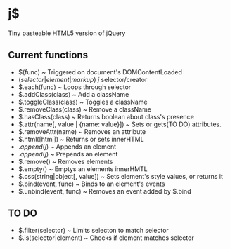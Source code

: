 # j$
Tiny pasteable HTML5 version of jQuery

## Current functions
- $(func) ~ Triggered on document's DOMContentLoaded
- $(selector|element|markup) ~ j$ selector/creator
- $.each(func) ~ Loops through selector
- $.addClass(class) ~ Add a className
- $.toggleClass(class) ~ Toggles a className
- $.removeClass(class) ~ Remove a className
- $.hasClass(class) ~ Returns boolean about class's presence
- $.attr(name[, value | {name: value}]) ~ Sets or gets(TO DO) attributes.
- $.removeAttr(name) ~ Removes an attribute
- $.html([html]) ~ Returns or sets innerHTML
- $.append(j$) ~ Appends an element
- $.append(j$) ~ Prepends an element
- $.remove() ~ Removes elements
- $.empty() ~ Emptys an elements innerHMTL
- $.css(string|object[, value]) ~ Sets element's style values, or returns it
- $.bind(event, func) ~ Binds to an element's events
- $.unbind(event, func) ~ Removes an event added by $.bind

## TO DO
- $.filter(selector) ~ Limits selecton to match selector
- $.is(selector|element) ~ Checks if element matches selector

